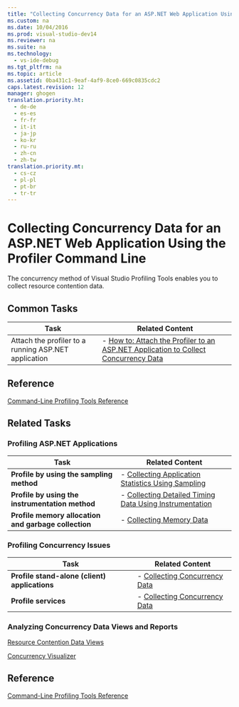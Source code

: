 ```yaml
---
title: "Collecting Concurrency Data for an ASP.NET Web Application Using the Profiler Command Line"
ms.custom: na
ms.date: 10/04/2016
ms.prod: visual-studio-dev14
ms.reviewer: na
ms.suite: na
ms.technology: 
  - vs-ide-debug
ms.tgt_pltfrm: na
ms.topic: article
ms.assetid: 0ba431c1-9eaf-4af9-8ce0-669c0835cdc2
caps.latest.revision: 12
manager: ghogen
translation.priority.ht: 
  - de-de
  - es-es
  - fr-fr
  - it-it
  - ja-jp
  - ko-kr
  - ru-ru
  - zh-cn
  - zh-tw
translation.priority.mt: 
  - cs-cz
  - pl-pl
  - pt-br
  - tr-tr
---
```

# Collecting Concurrency Data for an ASP.NET Web Application Using the Profiler Command Line
The concurrency method of Visual Studio Profiling Tools enables you to collect resource contention data.  
  
## Common Tasks  
  
|Task|Related Content|  
|----------|---------------------|  
|Attach the profiler to a running ASP.NET application|-   [How to: Attach the Profiler to an ASP.NET Application to Collect Concurrency Data](../VS_IDE/How-to--Attach-the-Profiler-to-an-ASP.NET-Web-Application-to-Collect-Concurrency-Data-by-Using-the-Command-Line.md)|  
  
## Reference  
 [Command-Line Profiling Tools Reference](../VS_IDE/Command-Line-Profiling-Tools-Reference.md)  
  
## Related Tasks  
  
### Profiling ASP.NET Applications  
  
|Task|Related Content|  
|----------|---------------------|  
|**Profile by using the sampling method**|-   [Collecting Application Statistics Using Sampling](../VS_IDE/Collecting-Application-Statistics-for-ASP.NET-Web-Applications-Using-the-Profiler-Sampling-Method-from-the-Command-Line.md)|  
|**Profile by using the instrumentation method**|-   [Collecting Detailed Timing Data Using Instrumentation](../VS_IDE/Collecting-Detailed-Timing-Data-for-an-ASP.NET-Web-Application-Using-the-Profiler-Instrumentation-Method-from-the-Command-Line.md)|  
|**Profile memory allocation and garbage collection**|-   [Collecting Memory Data](../VS_IDE/Collecting-Memory-Data-from-an-ASP.NET-Web-Application-by-Using-the-Profiler-Command-Line.md)|  
  
### Profiling Concurrency Issues  
  
|Task|Related Content|  
|----------|---------------------|  
|**Profile stand-alone (client) applications**|-   [Collecting Concurrency Data](../VS_IDE/Collecting-Concurrency-Data-for-Stand-Alone-Applications-by-Using-the-Profiler-Command-Line.md)|  
|**Profile services**|-   [Collecting Concurrency Data](../VS_IDE/Collecting-Concurrency-Data-for-a-Service-by-Using-the-Profiler-Command-Line.md)|  
  
### Analyzing Concurrency Data Views and Reports  
 [Resource Contention Data Views](../VS_IDE/Resource-Contention-Data-Views.md)  
  
 [Concurrency Visualizer](../VS_IDE/Concurrency-Visualizer.md)  
  
## Reference  
 [Command-Line Profiling Tools Reference](../VS_IDE/Command-Line-Profiling-Tools-Reference.md)